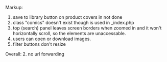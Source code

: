 Markup:
1. save to library button on product covers in not done
2. class "comics" doesn't exist though is used in _index.php
3. top (search) panel leaves screen borders when zoomed in and it won't horizontally scroll, so the elements are unaccessable.
4. users can open or download images.
5. filter buttons don't resize

Overall:
2. no url forwarding